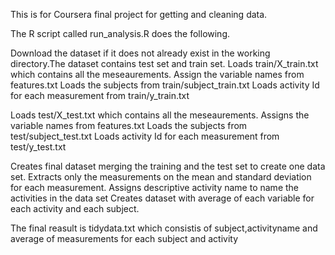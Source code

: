 This is for Coursera final project for getting and cleaning data.

The R script called run_analysis.R does the following. 

Download the dataset if it does not already exist in the working directory.The dataset contains test set and train set.
Loads train/X_train.txt which contains all the meseaurements.
Assign the variable names from features.txt
Loads the subjects from train/subject_train.txt
Loads activity Id for each measurement from train/y_train.txt

Loads test/X_test.txt which contains all the meseaurements.
Assigns the variable names from features.txt
Loads the subjects from test/subject_test.txt
Loads activity Id for each measurement from test/y_test.txt

Creates final dataset merging the training and the test set to create one data set.
Extracts only the measurements on the mean and standard deviation for each measurement. 
Assigns descriptive activity name to name the activities in the data set
Creates dataset with average of each variable for each activity and each subject.

The final reasult is tidydata.txt which consistis of subject,activityname and average of measurements for each subject and activity